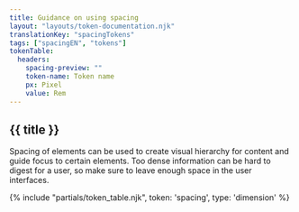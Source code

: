 ```yaml
---
title: Guidance on using spacing
layout: "layouts/token-documentation.njk"
translationKey: "spacingTokens"
tags: ["spacingEN", "tokens"]
tokenTable:
  headers:
    spacing-preview: ""
    token-name: Token name
    px: Pixel
    value: Rem
---
```


<h2 class="mt-500 mb-400">{{ title }}</h2>

<p class="mb-400">Spacing of elements can be used to create visual hierarchy for content and guide focus to certain elements. Too dense information can be hard to digest for a user, so make sure to leave enough space in the user interfaces.</p>

{% include "partials/token_table.njk", token: 'spacing', type: 'dimension' %}
